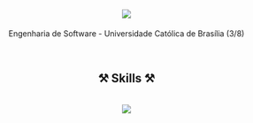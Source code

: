 <h1 align="center">
<img src="https://readme-typing-svg.herokuapp.com/?font=Righteous&size=35&center=true&vCenter=true&width=500&height=70&duration=4000&lines=Hello!+👋;+I'm+Enzo!;" />
</h1>

<p align="center">
  Engenharia de Software - Universidade Católica de Brasília (3/8)
</p>

<br>
<h2 align="center" >⚒️ Skills ⚒️</h2>
<br>
<div align="center" >
  <img src="https://skillicons.dev/icons?i=html,css,javascript,typescript,react,nextjs,materialui,styledcomponents,tailwind,figma" />
</div>
